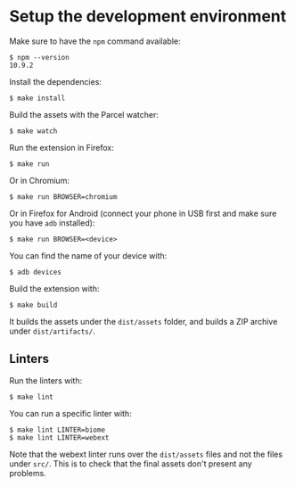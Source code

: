 # Setup the development environment

Make sure to have the `npm` command available:

```console
$ npm --version
10.9.2
```

Install the dependencies:

```console
$ make install
```

Build the assets with the Parcel watcher:

```console
$ make watch
```

Run the extension in Firefox:

```console
$ make run
```

Or in Chromium:

```console
$ make run BROWSER=chromium
```

Or in Firefox for Android (connect your phone in USB first and make sure you have `adb` installed):

```console
$ make run BROWSER=<device>
```

You can find the name of your device with:

```console
$ adb devices
```

Build the extension with:

```console
$ make build
```

It builds the assets under the `dist/assets` folder, and builds a ZIP archive under `dist/artifacts/`.

## Linters

Run the linters with:

```console
$ make lint
```

You can run a specific linter with:

```console
$ make lint LINTER=biome
$ make lint LINTER=webext
```

Note that the webext linter runs over the `dist/assets` files and not the files under `src/`.
This is to check that the final assets don't present any problems.
